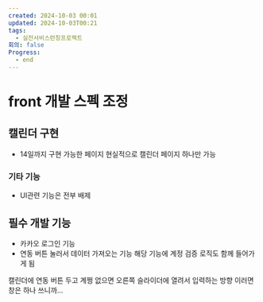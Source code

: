 ```yaml
---
created: 2024-10-03 00:01
updated: 2024-10-03T00:21
tags:
  - 실전서비스런칭프로젝트
회의: false
Progress:
  - end
---
```

# front 개발 스펙 조정
## 캘린더 구현
- 14일까지 구현 가능한 페이지 현실적으로 캘린더 페이지 하나만 가능

### 기타 기능
- UI관련 기능은 전부 배제
## 필수 개발 기능
- 카카오 로그인 기능
- 연동 버튼 눌러서 데이터 가져오는 기능
  해당 기능에 계정 검증 로직도 함께 들어가게 됨

캘린더에 연동 버튼 두고 계쩡 없으면 오른쪽 슬라이더에 열려서 입력하는 방향
이러면 창은 하나 쓰니까...




